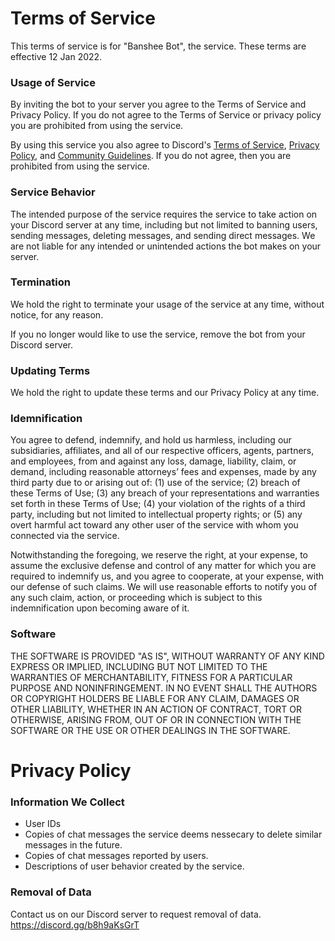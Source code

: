# Terms of Service

This terms of service is for "Banshee Bot", the service. These terms are effective 12 Jan 2022.

### Usage of Service

By inviting the bot to your server you agree to the Terms of Service and Privacy Policy. If you do not agree to the Terms of Service or privacy policy you are prohibited from using the service.

By using this service you also agree to Discord's [Terms of Service](https://discord.com/terms), [Privacy Policy](https://discord.com/privacy), and [Community Guidelines](https://discord.com/guidelines). If you do not agree, then you are prohibited from using the service.

### Service Behavior

The intended purpose of the service requires the service to take action on your Discord server at any time, including but not limited to banning users, sending messages, deleting messages, and sending direct messages. We are not liable for any intended or unintended actions the bot makes on your server.

### Termination

We hold the right to terminate your usage of the service at any time, without notice, for any reason.

If you no longer would like to use the service, remove the bot from your Discord server.

### Updating Terms

We hold the right to update these terms and our Privacy Policy at any time.

### Idemnification

You agree to defend, indemnify, and hold us harmless, including our subsidiaries, affiliates, and all of our respective officers, agents, partners, and employees, from and against any loss, damage, liability, claim, or demand, including reasonable attorneys’ fees and expenses, made by any third party due to or arising out of: (1) use of the service; (2) breach of these Terms of Use; (3) any breach of your representations and warranties set forth in these Terms of Use; (4) your violation of the rights of a third party, including but not limited to intellectual property rights; or (5) any overt harmful act toward any other user of the service with whom you connected via the service.

Notwithstanding the foregoing, we reserve the right, at your expense, to assume the exclusive defense and control of any matter for which you are required to indemnify us, and you agree to cooperate, at your expense, with our defense of such claims. We will use reasonable efforts to notify you of any such claim, action, or proceeding which is subject to this indemnification upon becoming aware of it.

### Software

THE SOFTWARE IS PROVIDED "AS IS", WITHOUT WARRANTY OF ANY KIND EXPRESS OR IMPLIED, INCLUDING BUT NOT LIMITED TO THE WARRANTIES OF MERCHANTABILITY, FITNESS FOR A PARTICULAR PURPOSE AND NONINFRINGEMENT. IN NO EVENT SHALL THE AUTHORS OR COPYRIGHT HOLDERS BE LIABLE FOR ANY CLAIM, DAMAGES OR OTHER LIABILITY, WHETHER IN AN ACTION OF CONTRACT, TORT OR OTHERWISE, ARISING FROM, OUT OF OR IN CONNECTION WITH THE SOFTWARE OR THE USE OR OTHER DEALINGS IN THE SOFTWARE.

# Privacy Policy

### Information We Collect

- User IDs
- Copies of chat messages the service deems nessecary to delete similar messages in the future.
- Copies of chat messages reported by users.
- Descriptions of user behavior created by the service.

### Removal of Data

Contact us on our Discord server to request removal of data.
 https://discord.gg/b8h9aKsGrT
